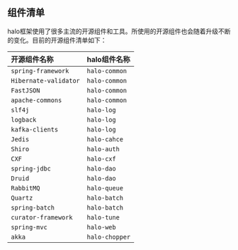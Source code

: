 ## 组件清单

halo框架使用了很多主流的开源组件和工具。所使用的开源组件也会随着升级不断的变化。目前的开源组件清单如下：

| 开源组件名称 | halo组件名称 |
| :--- | :--- |
| `spring-framework` | `halo-common` |
| `Hibernate-validator` | `halo-common` |
| `FastJSON` | `halo-common` |
| `apache-commons` | `halo-common` |
| `slf4j` | `halo-log` |
| `logback` | `halo-log` |
| `kafka-clients` | `halo-log` |
| `Jedis` | `halo-cahce` |
| `Shiro` | `halo-auth` |
| `CXF` | `halo-cxf` |
| `spring-jdbc` | `halo-dao` |
| `Druid` | `halo-dao` |
| `RabbitMQ` | `halo-queue` |
| `Quartz` | `halo-batch` |
| `spring-batch` | `halo-batch` |
| `curator-framework` | `halo-tune` |
| `spring-mvc` | `halo-web` |
| `akka` | `halo-chopper` |







